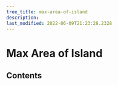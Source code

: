 ```yaml
---
tree_title: max-area-of-island
description: 
last_modified: 2022-06-09T21:23:28.2328
---
```


# Max Area of Island

## Contents
